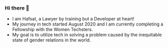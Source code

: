 ### Hi there 👋
<p><ul><li> I am Hafsat, a Lawyer by training but a Developer at heart!</li>
<li> My journey in tech started August 2020 and I am currently completing a Fellowship with the Women Techsters.
<li>My goal is to utilize tech in solving a problem caused by the inequitable state of gender relations in the world.</li></ul></p> 



<!--
**Hafziyah/hafziyah** is a ✨ _special_ ✨ repository because its `README.md` (this file) appears on your GitHub profile.

Here are some ideas to get you started:

- 🔭 

- 🌱 I’m currently learning ...
- 👯 I’m looking to collaborate on ...
- 🤔 I’m looking for help with ...
- 💬 Ask me about ...
- 📫 How to reach me: twitter: hafziyah
- 😄 Pronouns: ...
- ⚡ Fun fact: I enjoy seeing women partake in martial arts
-->
